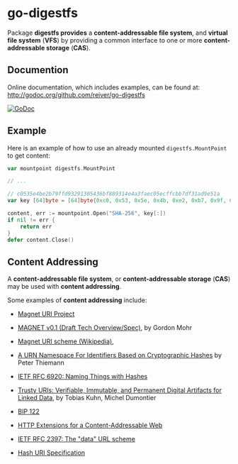 # go-digestfs

Package **digestfs provides** a **content-addressable file system**, and **virtual file system** (**VFS**) 
by providing a common interface to one or more **content-addressable storage** (**CAS**).

## Documention

Online documentation, which includes examples, can be found at: http://godoc.org/github.com/reiver/go-digestfs

[![GoDoc](https://godoc.org/github.com/reiver/go-digestfs?status.svg)](https://godoc.org/github.com/reiver/go-digestfs)

## Example

Here is an example of how to use an already mounted `digestfs.MountPoint` to get content:
```go
var mountpoint digestfs.MountPoint

// ...

// c0535e4be2b79ffd93291305436bf889314e4a3faec05ecffcbb7df31ad9e51a
var key [64]byte = [64]byte{0xc0, 0x53, 0x5e, 0x4b, 0xe2, 0xb7, 0x9f, 0xfd, 0x93, 0x29, 0x13, 0x05, 0x43, 0x6b, 0xf8, 0x89, 0x31, 0x4e, 0x4a, 0x3f, 0xae, 0xc0, 0x5e, 0xcf, 0xfc, 0xbb, 0x7d, 0xf3, 0x1a, 0xd9, 0xe5, 0x1a}

content, err := mountpoint.Open("SHA-256", key[:])
if nil != err {
	return err
}
defer content.Close()
```

## Content Addressing

A **content-addressable file system**, or **content-addressable storage** (**CAS**) may be used with **content addressing**.

Some examples of **content addressing** include:

* [Magnet URI Project](http://magnet-uri.sourceforge.net/)

* [MAGNET v0.1 (Draft Tech Overview/Spec)](http://magnet-uri.sourceforge.net/magnet-draft-overview.txt),
  by Gordon Mohr

* [Magnet URI scheme (Wikipedia)](https://en.wikipedia.org/wiki/Magnet_URI_scheme),

* [A URN Namespace For Identifiers Based on Cryptographic Hashes](https://tools.ietf.org/html/draft-thiemann-hash-urn-01)
  by Peter Thiemann

* [IETF RFC 6920: Naming Things with Hashes](https://tools.ietf.org/search/rfc6920)

* [Trusty URIs: Verifiable, Immutable, and Permanent Digital Artifacts for Linked Data](https://arxiv.org/abs/1401.5775),
  by Tobias Kuhn, Michel Dumontier

* [BIP 122](https://github.com/bitcoin/bips/blob/master/bip-0122.mediawiki)

* [HTTP Extensions for a Content-Addressable Web](http://lists.w3.org/Archives/Public/www-talk/2001NovDec/0090.html)

* [IETF RFC 2397: The "data" URL scheme](https://tools.ietf.org/html/rfc2397)

* [Hash URI Specification](https://github.com/hash-uri/hash-uri)
